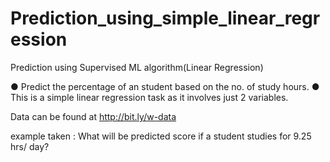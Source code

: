 # Prediction_using_simple_linear_regression
Prediction using Supervised ML algorithm(Linear Regression)

● Predict the percentage of an student based on the no. of study hours. ● This is a simple linear regression task as it involves just 2 variables.

Data can be found at http://bit.ly/w-data

example taken : What will be predicted score if a student studies for 9.25 hrs/ day?

